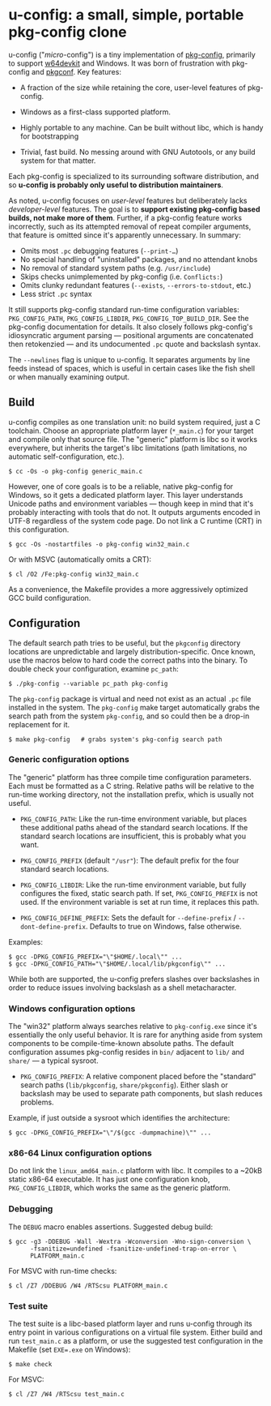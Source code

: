 # u-config: a small, simple, portable pkg-config clone

u-config ("*micro*-config") is a tiny implementation of [pkg-config][],
primarily to support [w64devkit][] and Windows. It was born of frustration
with pkg-config and [pkgconf][]. Key features:

* A fraction of the size while retaining the core, user-level features of
  pkg-config.

* Windows as a first-class supported platform.

* Highly portable to any machine. Can be built without libc, which is
  handy for bootstrapping

* Trivial, fast build. No messing around with GNU Autotools, or any build
  system for that matter.

Each pkg-config is specialized to its surrounding software distribution,
and so **u-config is probably only useful to distribution maintainers**.

As noted, u-config focuses on *user-level* features but deliberately lacks
*developer-level* features. The goal is to **support existing pkg-config
based builds, not make more of them**. Further, if a pkg-config feature
works incorrectly, such as its attempted removal of repeat compiler
arguments, that feature is omitted since it's apparently unnecessary. In
summary:

* Omits most `.pc` debugging features (`--print-…`)
* No special handling of "uninstalled" packages, and no attendant knobs
* No removal of standard system paths (e.g. `/usr/include`)
* Skips checks unimplemented by pkg-config (i.e. `Conflicts:`)
* Omits clunky redundant features (`--exists`, `--errors-to-stdout`, etc.)
* Less strict `.pc` syntax

It still supports pkg-config standard run-time configuration variables:
`PKG_CONFIG_PATH`, `PKG_CONFIG_LIBDIR`, `PKG_CONFIG_TOP_BUILD_DIR`. See
the pkg-config documentation for details. It also closely follows
pkg-config's idiosyncratic argument parsing — positional arguments are
concatenated then retokenzied — and its undocumented `.pc` quote and
backslash syntax.

The `--newlines` flag is unique to u-config. It separates arguments by
line feeds instead of spaces, which is useful in certain cases like the
fish shell or when manually examining output.

## Build

u-config compiles as one translation unit: no build system required, just
a C toolchain. Choose an appropriate platform layer (`*_main.c`) for your
target and compile only that source file. The "generic" platform is libc
so it works everywhere, but inherits the target's libc limitations (path
limitations, no automatic self-configuration, etc.).

    $ cc -Os -o pkg-config generic_main.c

However, one of core goals is to be a reliable, native pkg-config for
Windows, so it gets a dedicated platform layer. This layer understands
Unicode paths and environment variables — though keep in mind that it's
probably interacting with tools that do not. It outputs arguments encoded
in UTF-8 regardless of the system code page. Do not link a C runtime (CRT)
in this configuration.

    $ gcc -Os -nostartfiles -o pkg-config win32_main.c

Or with MSVC (automatically omits a CRT):

    $ cl /O2 /Fe:pkg-config win32_main.c

As a convenience, the Makefile provides a more aggressively optimized GCC
build configuration.

## Configuration

The default search path tries to be useful, but the `pkgconfig` directory
locations are unpredictable and largely distribution-specific. Once known,
use the macros below to hard code the correct paths into the binary. To
double check your configuration, examine `pc_path`:

    $ ./pkg-config --variable pc_path pkg-config

The `pkg-config` package is virtual and need not exist as an actual `.pc`
file installed in the system. The `pkg-config` make target automatically
grabs the search path from the system `pkg-config`, and so could then be a
drop-in replacement for it.

    $ make pkg-config   # grabs system's pkg-config search path

### Generic configuration options

The "generic" platform has three compile time configuration parameters.
Each must be formatted as a C string. Relative paths will be relative to
the run-time working directory, not the installation prefix, which is
usually not useful.

* `PKG_CONFIG_PATH`: Like the run-time environment variable, but places
  these additional paths ahead of the standard search locations. If the
  standard search locations are insufficient, this is probably what you
  want.

* `PKG_CONFIG_PREFIX` (default `"/usr"`): The default prefix for the four
  standard search locations.

* `PKG_CONFIG_LIBDIR`: Like the run-time environment variable, but fully
  configures the fixed, static search path. If set, `PKG_CONFIG_PREFIX` is
  not used. If the environment variable is set at run time, it replaces
  this path.

* `PKG_CONFIG_DEFINE_PREFIX`: Sets the default for `--define-prefix` /
  `--dont-define-prefix`. Defaults to true on Windows, false otherwise.

Examples:

    $ gcc -DPKG_CONFIG_PREFIX="\"$HOME/.local\"" ...
    $ gcc -DPKG_CONFIG_PATH="\"$HOME/.local/lib/pkgconfig\"" ...

While both are supported, the u-config prefers slashes over backslashes in
order to reduce issues involving backslash as a shell metacharacter.

### Windows configuration options

The "win32" platform always searches relative to `pkg-config.exe` since
it's essentially the only useful behavior. It is rare for anything aside
from system components to be compile-time-known absolute paths. The
default configuration assumes pkg-config resides in `bin/` adjacent to
`lib/` and `share/` — a typical sysroot.

* `PKG_CONFIG_PREFIX`: A relative component placed before the "standard"
  search paths (`lib/pkgconfig`, `share/pkgconfig`). Either slash or
  backslash may be used to separate path components, but slash reduces
  problems.

Example, if just outside a sysroot which identifies the architecture:

    $ gcc -DPKG_CONFIG_PREFIX="\"/$(gcc -dumpmachine)\"" ...

### x86-64 Linux configuration options

Do not link the `linux_amd64_main.c` platform with libc. It compiles to a
~20kB static x86-64 executable. It has just one configuration knob,
`PKG_CONFIG_LIBDIR`, which works the same as the generic platform.

### Debugging

The `DEBUG` macro enables assertions. Suggested debug build:

    $ gcc -g3 -DDEBUG -Wall -Wextra -Wconversion -Wno-sign-conversion \
          -fsanitize=undefined -fsanitize-undefined-trap-on-error \
          PLATFORM_main.c

For MSVC with run-time checks:

    $ cl /Z7 /DDEBUG /W4 /RTScsu PLATFORM_main.c

### Test suite

The test suite is a libc-based platform layer and runs u-config through
its entry point in various configurations on a virtual file system. Either
build and run `test_main.c` as a platform, or use the suggested test
configuration in the Makefile (set `EXE=.exe` on Windows):

    $ make check

For MSVC:

    $ cl /Z7 /W4 /RTScsu test_main.c

[pkg-config]: https://www.freedesktop.org/wiki/Software/pkg-config/
[pkgconf]: http://pkgconf.org/
[w64devkit]: https://github.com/skeeto/w64devkit
